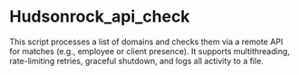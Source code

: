 # Hudsonrock_api_check
This script processes a list of domains and checks them via a remote API for matches (e.g., employee or client presence). It supports multithreading, rate-limiting retries, graceful shutdown, and logs all activity to a file.
